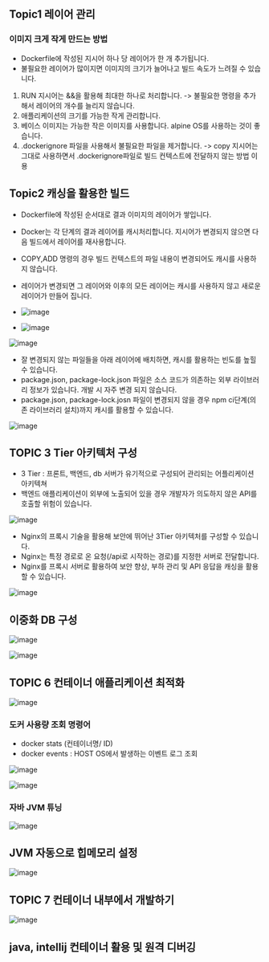 ## Topic1 레이어 관리
### 이미지 크게 작게 만드는 방법

+ Dockerfile에 작성된 지시어 하나 당 레이어가 한 개 추가됩니다.
+ 불필요한 레이어가 많이지면 이미지의 크기가 늘어나고 빌드 속도가 느려질 수 있습니다.

1. RUN 지시어는 &&을 활용해 최대한 하나로 처리합니다.
  -> 불필요한 명령을 추가해서 레이어의 개수를 늘리지 않습니다.
2. 애플리케이션의 크기를 가능한 작게 관리합니다.
3. 베이스 이미지는 가능한 작은 이미지를 사용합니다. alpine OS를 사용하는 것이 좋습니다.
4. .dockerignore 파일을 사용해서 불필요한 파일을 제거합니다.
 -> copy 지시어는 그대로 사용하면서 .dockerignore파일로 빌드 컨텍스트에 전달하지 않는 방법 이용


## Topic2 캐싱을 활용한 빌드
+ Dockerfile에 작성된 순서대로 결과 이미지의 레이어가 쌓입니다.
+ Docker는 각 단계의 결과 레이어를 캐시처리합니다. 지시어가 변경되지 않으면 다음 빌드에서 레이어를 재사용합니다.
+ COPY,ADD 명령의 경우 빌드 컨텍스트의 파일 내용이 변경되어도 캐시를 사용하지 않습니다.
+ 레이어가 변경되면 그 레이어와 이후의 모든 레이어는 캐시를 사용하지 않고 새로운 레이어가 만들어 집니다.

+ ![image](https://github.com/HyangKeunChoi/TIL-Today-I-Learned-/assets/49984996/ba0710b5-3296-44b7-b4f9-f6223350b2d2)

+ ![image](https://github.com/HyangKeunChoi/TIL-Today-I-Learned-/assets/49984996/5c661af0-8e38-47ac-9769-e5392a5e8743)

![image](https://github.com/HyangKeunChoi/TIL-Today-I-Learned-/assets/49984996/3f974ef2-4a0f-4064-aed4-359570f7d158)

+ 잘 변경되지 않는 파일들을 아래 레이어에 배치하면, 캐시를 활용하는 빈도를 높힐 수 있습니다.
+ package.json, package-lock.json 파일은 소스 코드가 의존하는 외부 라이브러리 정보가 있습니다. 개발 시 자주 변경 되지 않습니다.
+ package.json, package-lock.josn 파일이 변경되지 않을 경우 npm ci단계(의존 라이브러리 설치)까지 캐시를 활용할 수 있습니다.

![image](https://github.com/HyangKeunChoi/TIL-Today-I-Learned-/assets/49984996/d7e55ac3-db08-4e5c-98a0-c190d32a3d74)

## TOPIC 3 Tier 아키텍처 구성
+ 3 Tier : 프론트, 백엔드, db 서버가 유기적으로 구성되어 관리되는 어플리케이션 아키텍쳐
+ 백엔드 애플리케이션이 외부에 노출되어 있을 경우 개발자가 의도하지 않은 API를 호출할 위험이 있습니다.

![image](https://github.com/HyangKeunChoi/TIL-Today-I-Learned-/assets/49984996/a8494110-e937-4763-82ea-ee77008b4fe3)

+ Nginx의 프록시 기술을 활용해 보안에 뛰어난 3Tier 아키텍처를 구성할 수 있습니다.
+ Nginx는 특정 경로로 온 요청(/api로 시작하는 경로)를 지정한 서버로 전달합니다.
+ Nginx를 프록시 서버로 활용하여 보안 향상, 부하 관리 및 API 응답을 캐싱을 활용할 수 있습니다.

![image](https://github.com/HyangKeunChoi/TIL-Today-I-Learned-/assets/49984996/c749a159-b278-4b27-ae4a-8ea31ad9d392)

## 이중화 DB 구성

![image](https://github.com/HyangKeunChoi/TIL-Today-I-Learned-/assets/49984996/cc604de8-5c91-457f-8f26-0862b02421a3)

![image](https://github.com/HyangKeunChoi/TIL-Today-I-Learned-/assets/49984996/4d1d5d71-c9de-4107-a8bd-ad4542d4c832)

## TOPIC 6 컨테이너 애플리케이션 최적화

![image](https://github.com/HyangKeunChoi/TIL-Today-I-Learned-/assets/49984996/37fc08f9-7191-4818-82fc-f8bba6ff1981)

### 도커 사용량 조회 명령어
+ docker stats (컨테이너명/ ID)
+ docker events : HOST OS에서 발생하는 이벤트 로그 조회

![image](https://github.com/HyangKeunChoi/TIL-Today-I-Learned-/assets/49984996/804450e1-1750-4a46-8a22-9e24808f60e9)

![image](https://github.com/HyangKeunChoi/TIL-Today-I-Learned-/assets/49984996/5131bf0c-a86c-475d-a508-f110f52a5f2e)

### 자바 JVM 튜닝

![image](https://github.com/HyangKeunChoi/TIL-Today-I-Learned-/assets/49984996/3bc5977f-ce33-48a0-972c-f5bdc431a051)

## JVM 자동으로 힙메모리 설정

![image](https://github.com/HyangKeunChoi/TIL-Today-I-Learned-/assets/49984996/dd44de1d-ed1e-42b1-8a77-4c68e6a2a456)

## TOPIC 7 컨테이너 내부에서 개발하기

![image](https://github.com/HyangKeunChoi/TIL-Today-I-Learned-/assets/49984996/6663fd66-33e3-4d45-846a-c3483b07b255)

## java, intellij 컨테이너 활용 및 원격 디버깅
